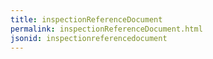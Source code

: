 ```yaml
---
title: inspectionReferenceDocument
permalink: inspectionReferenceDocument.html
jsonid: inspectionreferencedocument
---
```

